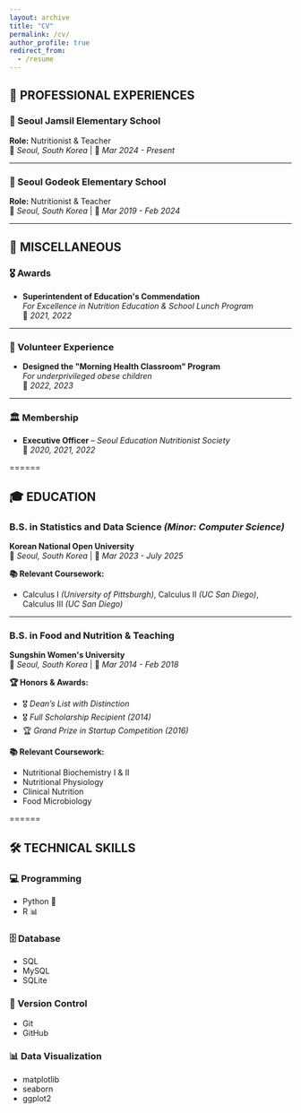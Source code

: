 ```yaml
---
layout: archive
title: "CV"
permalink: /cv/
author_profile: true
redirect_from:
  - /resume
---
```


## 💼 PROFESSIONAL EXPERIENCES

### 🏫 Seoul Jamsil Elementary School  
**Role:** Nutritionist & Teacher  
📍 *Seoul, South Korea* | 📅 *Mar 2024 - Present*  

---

### 🏫 Seoul Godeok Elementary School  
**Role:** Nutritionist & Teacher  
📍 *Seoul, South Korea* | 📅 *Mar 2019 - Feb 2024*  

---

## 🏅 MISCELLANEOUS  

### 🎖 Awards  
- **Superintendent of Education's Commendation**  
  *For Excellence in Nutrition Education & School Lunch Program*  
  📅 *2021, 2022*  

---

### 🤝 Volunteer Experience  
- **Designed the "Morning Health Classroom" Program**  
  *For underprivileged obese children*  
  📅 *2022, 2023*  

---

### 🏛 Membership  
- **Executive Officer** – *Seoul Education Nutritionist Society*  
  📅 *2020, 2021, 2022*  

======

## 🎓 EDUCATION

### B.S. in Statistics and Data Science *(Minor: Computer Science)*  
**Korean National Open University**  
📍 *Seoul, South Korea* | 📅 *Mar 2023 - July 2025*  

**📚 Relevant Coursework:**  
- Calculus Ⅰ *(University of Pittsburgh)*, Calculus Ⅱ *(UC San Diego)*, Calculus Ⅲ *(UC San Diego)*  

---

### B.S. in Food and Nutrition & Teaching  
**Sungshin Women's University**  
📍 *Seoul, South Korea* | 📅 *Mar 2014 - Feb 2018*  

**🏆 Honors & Awards:**  
- 🎖 *Dean’s List with Distinction*  
- 🎖 *Full Scholarship Recipient (2014)*  
- 🏆 *Grand Prize in Startup Competition (2016)*  

**📚 Relevant Coursework:**  
- Nutritional Biochemistry Ⅰ & Ⅱ  
- Nutritional Physiology  
- Clinical Nutrition  
- Food Microbiology  

======

## 🛠 TECHNICAL SKILLS

### 💻 Programming  
- Python 🐍  
- R 📊  

### 🗄 Database  
- SQL  
- MySQL  
- SQLite  

### 📝 Version Control  
- Git  
- GitHub  

### 📊 Data Visualization  
- matplotlib  
- seaborn  
- ggplot2  
